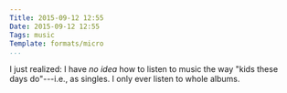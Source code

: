 ```yaml
---
Title: 2015-09-12 12:55
Date: 2015-09-12 12:55
Tags: music
Template: formats/micro
...
```


I just realized: I have *no idea* how to listen to music the way "kids these
days do"---i.e., as singles. I only ever listen to whole albums.
